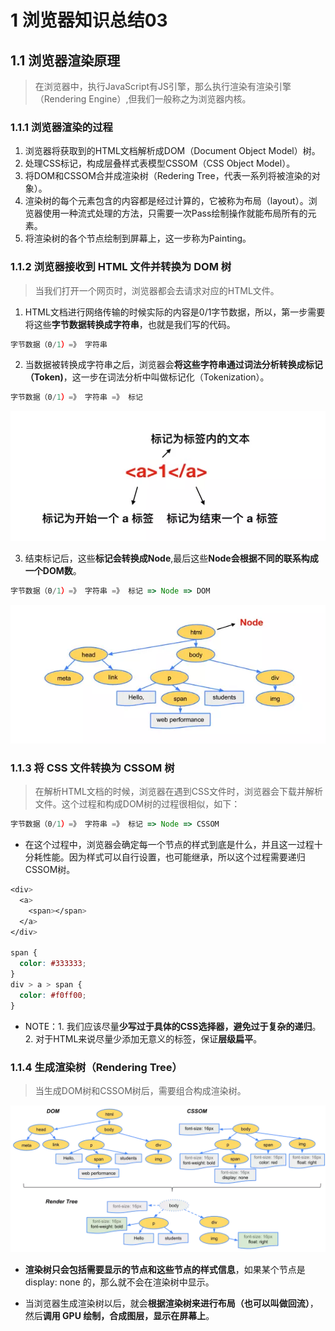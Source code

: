 # 1 浏览器知识总结03

## 1.1 浏览器渲染原理

> 在浏览器中，执行JavaScript有JS引擎，那么执行渲染有渲染引擎（Rendering Engine）,但我们一般称之为浏览器内核。

### 1.1.1 浏览器渲染的过程

1. 浏览器将获取到的HTML文档解析成DOM（Document Object Model）树。
2. 处理CSS标记，构成层叠样式表模型CSSOM（CSS Object Model）。
3. 将DOM和CSSOM合并成渲染树（Redering Tree，代表一系列将被渲染的对象）。
4. 渲染树的每个元素包含的内容都是经过计算的，它被称为布局（layout）。浏览器使用一种流式处理的方法，只需要一次Pass绘制操作就能布局所有的元素。
5. 将渲染树的各个节点绘制到屏幕上，这一步称为Painting。

### 1.1.2 浏览器接收到 HTML 文件并转换为 DOM 树

> 当我们打开一个网页时，浏览器都会去请求对应的HTML文件。

1. HTML文档进行网络传输的时候实际的内容是0/1字节数据，所以，第一步需要将这些**字节数据转换成字符串**，也就是我们写的代码。

```js
字节数据（0/1）=》 字符串
```

2. 当数据被转换成字符串之后，浏览器会**将这些字符串通过词法分析转换成标记（Token)**，这一步在词法分析中叫做标记化（Tokenization）。

```js
字节数据（0/1）=》 字符串 =》 标记
```

![标记](./img/Tokenization.webp)

3. 结束标记后，这些**标记会转换成Node**,最后这些**Node会根据不同的联系构成一个DOM数**。

```js
字节数据（0/1）=》 字符串 =》 标记 => Node => DOM
```

![dom-tree](./img/dom-tree.webp)

### 1.1.3 将 CSS 文件转换为 CSSOM 树

> 在解析HTML文档的时候，浏览器在遇到CSS文件时，浏览器会下载并解析文件。这个过程和构成DOM树的过程很相似，如下：

```js
字节数据（0/1）=》 字符串 =》 标记 => Node => CSSOM
```

- 在这个过程中，浏览器会确定每一个节点的样式到底是什么，并且这一过程十分耗性能。因为样式可以自行设置，也可能继承，所以这个过程需要递归CSSOM树。

```css
<div>
  <a>
    <span></span>
  </a>
</div>

span {
  color: #333333;
}
div > a > span {
  color: #f0ff00;
}
```

- NOTE：1. 我们应该尽量**少写过于具体的CSS选择器，避免过于复杂的递归**。2. 对于HTML来说尽量少添加无意义的标签，保证**层级扁平**。

### 1.1.4 生成渲染树（Rendering Tree）

> 当生成DOM树和CSSOM树后，需要组合构成渲染树。

![render-tree](./img/render-tree.webp)

- **渲染树只会包括需要显示的节点和这些节点的样式信息**，如果某个节点是 display: none 的，那么就不会在渲染树中显示。

- 当浏览器生成渲染树以后，就会**根据渲染树来进行布局（也可以叫做回流）**，然后**调用 GPU 绘制，合成图层，显示在屏幕上**。